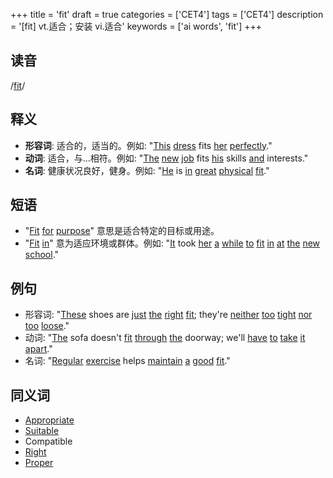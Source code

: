 +++
title = 'fit'
draft = true
categories = ['CET4']
tags = ['CET4']
description = '[fit] vt.适合；安装 vi.适合'
keywords = ['ai words', 'fit']
+++

## 读音
/[fit](/post/fit/)/

## 释义
- **形容词**: 适合的，适当的。例如: "[This](/post/this/) [dress](/post/dress/) fits [her](/post/her/) [perfectly](/post/perfectly/)."
- **动词**: 适合，与...相符。例如: "[The](/post/the/) [new](/post/new/) [job](/post/job/) fits [his](/post/his/) skills [and](/post/and/) interests."
- **名词**: 健康状况良好，健身。例如: "[He](/post/he/) is [in](/post/in/) [great](/post/great/) [physical](/post/physical/) [fit](/post/fit/)."

## 短语
- "[Fit](/post/fit/) [for](/post/for/) [purpose](/post/purpose/)" 意思是适合特定的目标或用途。
- "[Fit](/post/fit/) [in](/post/in/)" 意为适应环境或群体。例如: "[It](/post/it/) took [her](/post/her/) [a](/post/a/) [while](/post/while/) [to](/post/to/) [fit](/post/fit/) [in](/post/in/) [at](/post/at/) [the](/post/the/) [new](/post/new/) [school](/post/school/)."

## 例句
- 形容词: "[These](/post/these/) shoes are [just](/post/just/) [the](/post/the/) [right](/post/right/) [fit](/post/fit/); they're [neither](/post/neither/) [too](/post/too/) [tight](/post/tight/) [nor](/post/nor/) [too](/post/too/) [loose](/post/loose/)."
- 动词: "[The](/post/the/) sofa doesn't [fit](/post/fit/) [through](/post/through/) [the](/post/the/) doorway; we'll [have](/post/have/) [to](/post/to/) [take](/post/take/) [it](/post/it/) [apart](/post/apart/)."
- 名词: "[Regular](/post/regular/) [exercise](/post/exercise/) helps [maintain](/post/maintain/) [a](/post/a/) [good](/post/good/) [fit](/post/fit/)."

## 同义词
- [Appropriate](/post/appropriate/)
- [Suitable](/post/suitable/)
- Compatible
- [Right](/post/right/)
- [Proper](/post/proper/)
